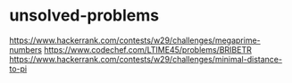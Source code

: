 # unsolved-problems

https://www.hackerrank.com/contests/w29/challenges/megaprime-numbers
https://www.codechef.com/LTIME45/problems/BRIBETR
https://www.hackerrank.com/contests/w29/challenges/minimal-distance-to-pi
